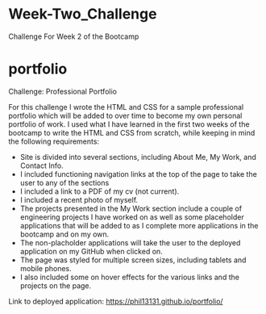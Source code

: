 # Week-Two_Challenge
Challenge For Week 2 of the Bootcamp
# portfolio

Challenge: Professional Portfolio

For this challenge I wrote the HTML and CSS for a sample professional portfolio which will be added to over time to become my own personal portfolio of work. I used what I have learned in the first two weeks of the bootcamp to write the HTML and CSS from scratch, while keeping in mind the following requirements:

- Site is divided into several sections, including About Me, My Work, and Contact Info.
- I included functioning navigation links at the top of the page to take the user to any of the sections
- I included a link to a PDF of my cv (not current).
- I included a recent photo of myself.
- The projects presented in the My Work section include a couple of engineering projects I have worked on  as well as some placeholder applications that will be added to as I complete more applications in the bootcamp and on my own.
- The non-placholder applications will take the user to the deployed application on my GitHub when clicked on.
- The page was styled for multiple screen sizes, including tablets and mobile phones.
- I also included some on hover effects for the various links and the projects on the page.
 



Link to deployed application:
https://phil13131.github.io/portfolio/

